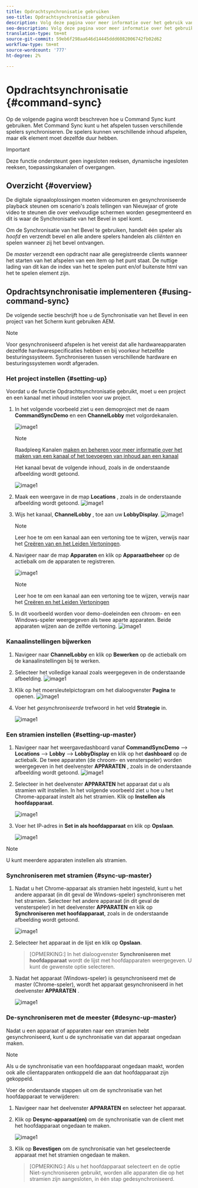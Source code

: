 ```yaml
---
title: Opdrachtsynchronisatie gebruiken
seo-title: Opdrachtsynchronisatie gebruiken
description: Volg deze pagina voor meer informatie over het gebruik van Command Sync.
seo-description: Volg deze pagina voor meer informatie over het gebruik van Command Sync.
translation-type: tm+mt
source-git-commit: 59eb6f298aa646d14445ddd6082006742fb02d62
workflow-type: tm+mt
source-wordcount: '777'
ht-degree: 2%

---
```



# Opdrachtsynchronisatie {#command-sync}

Op de volgende pagina wordt beschreven hoe u Command Sync kunt gebruiken. Met Command Sync kunt u het afspelen tussen verschillende spelers synchroniseren. De spelers kunnen verschillende inhoud afspelen, maar elk element moet dezelfde duur hebben.

>[!IMPORTANT]
>Deze functie ondersteunt geen ingesloten reeksen, dynamische ingesloten reeksen, toepassingskanalen of overgangen.

## Overzicht {#overview}

De digitale signaaloplossingen moeten videomuren en gesynchroniseerde playback steunen om scenario&#39;s zoals tellingen van Nieuwjaar of grote video te steunen die over veelvoudige schermen worden gesegmenteerd en dit is waar de Synchronisatie van het Bevel in spel komt.

Om de Synchronisatie van het Bevel te gebruiken, handelt één speler als *hoofd* en verzendt bevel en alle andere spelers handelen als *cliënten* en spelen wanneer zij het bevel ontvangen.

De *master* verzendt een opdracht naar alle geregistreerde clients wanneer het starten van het afspelen van een item op het punt staat. De nuttige lading van dit kan de index van het te spelen punt en/of buitenste html van het te spelen element zijn.

## Opdrachtsynchronisatie implementeren {#using-command-sync}

De volgende sectie beschrijft hoe u de Synchronisatie van het Bevel in een project van het Scherm kunt gebruiken AEM.

>[!NOTE]
>Voor gesynchroniseerd afspelen is het vereist dat alle hardwareapparaten dezelfde hardwarespecificaties hebben en bij voorkeur hetzelfde besturingssysteem. Synchroniseren tussen verschillende hardware en besturingssystemen wordt afgeraden.

### Het project instellen {#setting-up}

Voordat u de functie Opdrachtsynchronisatie gebruikt, moet u een project en een kanaal met inhoud instellen voor uw project.

1. In het volgende voorbeeld ziet u een demoproject met de naam **CommandSyncDemo** en een **ChannelLobby** met volgordekanalen.

   ![image1](assets/command-sync/command-sync1-1.png)

   >[!NOTE]
   >
   >Raadpleeg Kanalen [maken en beheren voor meer informatie over het maken van een kanaal of het toevoegen van inhoud aan een kanaal](/help/user-guide/managing-channels.md)

   Het kanaal bevat de volgende inhoud, zoals in de onderstaande afbeelding wordt getoond.

   ![image1](assets/command-sync/command-sync2-1.png)

1. Maak een weergave in de map **Locations** , zoals in de onderstaande afbeelding wordt getoond.
   ![image1](assets/command-sync/command-sync3-1.png)

1. Wijs het kanaal, **ChannelLobby** , toe aan uw **LobbyDisplay**.
   ![image1](assets/command-sync/command-sync4-1.png)

   >[!NOTE]
   >
   >Leer hoe te om een kanaal aan een vertoning toe te wijzen, verwijs naar het [Creëren van en het Leiden Vertoningen](/help/user-guide/managing-displays.md).

1. Navigeer naar de map **Apparaten** en klik op **Apparaatbeheer** op de actiebalk om de apparaten te registreren.

   ![image1](assets/command-sync5.png)

   >[!NOTE]
   >
   >Leer hoe te om een kanaal aan een vertoning toe te wijzen, verwijs naar het [Creëren en het Leiden Vertoningen](/help/user-guide/managing-displays.md)

1. In dit voorbeeld worden voor demo-doeleinden een chroom- en een Windows-speler weergegeven als twee aparte apparaten. Beide apparaten wijzen aan de zelfde vertoning.
   ![image1](assets/command-sync6.png)

### Kanaalinstellingen bijwerken

1. Navigeer naar **ChannelLobby** en klik op **Bewerken** op de actiebalk om de kanaalinstellingen bij te werken.

1. Selecteer het volledige kanaal zoals weergegeven in de onderstaande afbeelding.
   ![image1](assets/command-sync/command-sync7-1.png)

1. Klik op het moersleutelpictogram om het dialoogvenster **Pagina** te openen.
   ![image1](assets/command-sync/command-sync8-1.png)

1. Voer het *gesynchroniseerde* trefwoord in het veld **Strategie** in.

   ![image1](assets/command-sync/command-sync9-1.png)


### Een stramien instellen {#setting-up-master}

1. Navigeer naar het weergavedashboard vanaf **CommandSyncDemo** —> **Locations** —> **Lobby** —> **LobbyDisplay** en klik op het **dashboard** op de actiebalk.
De twee apparaten (de chroom- en vensterspeler) worden weergegeven in het deelvenster **APPARATEN** , zoals in de onderstaande afbeelding wordt getoond.
   ![image1](assets/command-sync/command-sync10-1.png)

1. Selecteer in het deelvenster **APPARATEN** het apparaat dat u als stramien wilt instellen. In het volgende voorbeeld ziet u hoe u het Chrome-apparaat instelt als het stramien. Klik op **Instellen als hoofdapparaat**.

   ![image1](assets/command-sync/command-sync11-1.png)

1. Voer het IP-adres in **Set in als hoofdapparaat** en klik op **Opslaan**.

   ![image1](assets/command-sync/command-sync12-1.png)

>[!NOTE]
> U kunt meerdere apparaten instellen als stramien.

### Synchroniseren met stramien {#sync-up-master}

1. Nadat u het Chrome-apparaat als stramien hebt ingesteld, kunt u het andere apparaat (in dit geval de Windows-speler) synchroniseren met het stramien.
Selecteer het andere apparaat (in dit geval de vensterspeler) in het deelvenster **APPARATEN** en klik op **Synchroniseren met hoofdapparaat**, zoals in de onderstaande afbeelding wordt getoond.

   ![image1](assets/command-sync/command-sync13-1.png)

1. Selecteer het apparaat in de lijst en klik op **Opslaan**.

   >[OPMERKING:]
   > In het dialoogvenster **Synchroniseren met hoofdapparaat** wordt de lijst met hoofdapparaten weergegeven. U kunt de gewenste optie selecteren.

1. Nadat het apparaat (Windows-speler) is gesynchroniseerd met de master (Chrome-speler), wordt het apparaat gesynchroniseerd in het deelvenster **APPARATEN** .

   ![image1](assets/command-sync/command-sync14-1.png)

### De-synchroniseren met de meester {#desync-up-master}

Nadat u een apparaat of apparaten naar een stramien hebt gesynchroniseerd, kunt u de synchronisatie van dat apparaat ongedaan maken.

>[!NOTE]
>Als u de synchronisatie van een hoofdapparaat ongedaan maakt, worden ook alle clientapparaten ontkoppeld die aan dat hoofdapparaat zijn gekoppeld.

Voer de onderstaande stappen uit om de synchronisatie van het hoofdapparaat te verwijderen:

1. Navigeer naar het deelvenster **APPARATEN** en selecteer het apparaat.

1. Klik op **Desync-apparaat(en)** om de synchronisatie van de client met het hoofdapparaat ongedaan te maken.

   ![image1](assets/command-sync/command-sync15-1.png)

1. Klik op **Bevestigen** om de synchronisatie van het geselecteerde apparaat met het stramien ongedaan te maken.

   >[OPMERKING:]
   > Als u het hoofdapparaat selecteert en de optie Niet-synchroniseren gebruikt, worden alle apparaten die op het stramien zijn aangesloten, in één stap gedesynchroniseerd.
